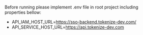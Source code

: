 Before running please implement .env file in root project including properties bellow:
- API_IAM_HOST_URL=https://sso-backend.tokenize-dev.com/
- API_SERVICE_HOST_URL=https://api.tokenize-dev.com
